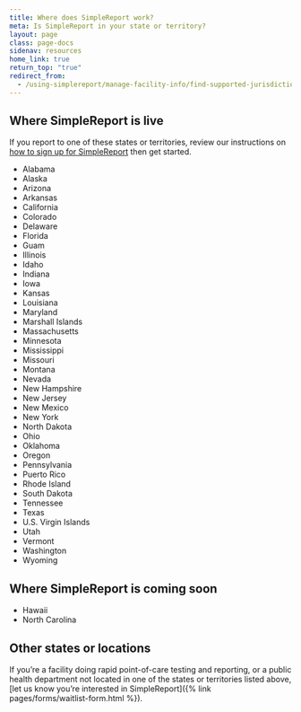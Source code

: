 ```yaml
---
title: Where does SimpleReport work?
meta: Is SimpleReport in your state or territory?
layout: page
class: page-docs
sidenav: resources
home_link: true
return_top: "true"
redirect_from:
  - /using-simplereport/manage-facility-info/find-supported-jurisdictions/
---
```


## Where SimpleReport is live

If you report to one of these states or territories, review our instructions on [how to sign up for SimpleReport](/getting-started/organizations-and-testing-facilities/onboard-your-organization/) then get started.

- Alabama
- Alaska
- Arizona
- Arkansas
- California
- Colorado
- Delaware
- Florida
- Guam
- Illinois
- Idaho
- Indiana
- Iowa
- Kansas
- Louisiana
- Maryland
- Marshall Islands
- Massachusetts
- Minnesota
- Mississippi
- Missouri
- Montana
- Nevada
- New Hampshire
- New Jersey
- New Mexico
- New York
- North Dakota
- Ohio
- Oklahoma
- Oregon
- Pennsylvania
- Puerto Rico
- Rhode Island
- South Dakota
- Tennessee
- Texas
- U.S. Virgin Islands
- Utah
- Vermont
- Washington
- Wyoming

## Where SimpleReport is coming soon

- Hawaii
- North Carolina
 
## Other states or locations

If you’re a facility doing rapid point-of-care testing and reporting, or a public health department not located in one of the states or territories listed above, [let us know you’re interested in SimpleReport]({% link pages/forms/waitlist-form.html %}).
